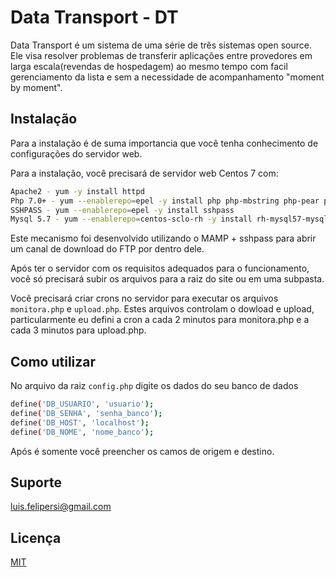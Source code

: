 # Data Transport - DT

Data Transport é um sistema de uma série de três sistemas open source. Ele visa resolver problemas de transferir aplicações entre provedores em larga escala(revendas de hospedagem) ao mesmo tempo com facil gerenciamento da lista e sem a necessidade de acompanhamento "moment by moment".

## Instalação

Para a instalação é de suma importancia que você tenha conhecimento de configurações do servidor web.

Para a instalação, você precisará de servidor web Centos 7 com:
```bash
Apache2 - yum -y install httpd
Php 7.0+ - yum --enablerepo=epel -y install php php-mbstring php-pear php-fpm 
SSHPASS - yum --enablerepo=epel -y install sshpass
Mysql 5.7 - yum --enablerepo=centos-sclo-rh -y install rh-mysql57-mysql-server 
```

Este mecanismo foi desenvolvido utilizando o MAMP + sshpass para abrir um canal de download do FTP por dentro dele.

Após ter o servidor com os requisitos adequados para o funcionamento, você só precisará subir os arquivos para a raiz do site ou em uma subpasta.

Você precisará criar crons no servidor para executar os arquivos `monitora.php` e `upload.php`. Estes arquivos controlam o dowload e upload, particularmente eu defini a cron a cada 2 minutos para monitora.php e a cada 3 minutos para upload.php.


## Como utilizar

No arquivo da raiz `config.php` digite os dados do seu banco de dados
```bash
define('DB_USUARIO', 'usuario');
define('DB_SENHA', 'senha_banco');
define('DB_HOST', 'localhost');
define('DB_NOME', 'nome_banco');
```
Após é somente você preencher os camos de origem e destino.

## Suporte
luis.felipersi@gmail.com

## Licença
[MIT](http://opensource.org/licenses/mit-license.php)
